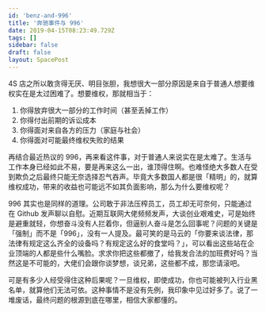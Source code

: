 ```yaml
---
id: 'benz-and-996'
title: '奔驰事件与 996'
date: 2019-04-15T08:23:49.729Z
tags: []
sidebar: false
draft: false
layout: SpacePost
---
```





4S 店之所以敢贪得无厌、明目张胆，我想很大一部分原因是来自于普通人想要维权实在是太过困难了。想要维权，那就相当于：

1. 你得放弃很大一部分的工作时间（甚至丢掉工作）
2. 你得付出前期的诉讼成本
3. 你得面对来自各方的压力（家庭与社会）
4. 你得面对可能最终维权失败的结果

再结合最近热议的 996，再来看这件事，对于普通人来说实在是太难了。生活与工作本身已经如此不易，要是再来这么一出，谁顶得住啊。也难怪绝大多数人在受到欺负之后最终只能无奈选择忍气吞声。毕竟大多数国人都是很「精明」的，就算维权成功，带来的收益也可能远不如其负面影响，那么为什么要维权呢？

996 其实也是同样的道理。公司敢于非法压榨员工，员工却无可奈何，只能通过在 Github 发声聊以自慰。近期互联网大佬频频发声，大谈创业艰难史，可是始终是避重就轻，你想奋斗没有人拦着你，但逼别人奋斗是怎么回事呢？问题的关键是「强制」而不是「996」，没有一人提及。最可笑的是马云的「你要来谈法律，那法律有规定这么齐全的设备吗？有规定这么好的食堂吗？」，可以看出这些站在企业顶端的人都是些什么嘴脸。求求你把这些都撤了，给我发合法的加班费好吗？当然这是不可能的，大佬们会跟你谈梦想，谈兄弟，这些都不成，那您请滚吧。

可是有多少人经受得住这种后果呢？一旦维权，即使成功，你也可能被列入行业黑名单，就算他们无法可依。这种事情不是没有先例，我印象中见过好多了。说了一堆废话，最终问题的根源到底在哪里，相信大家都懂的。
